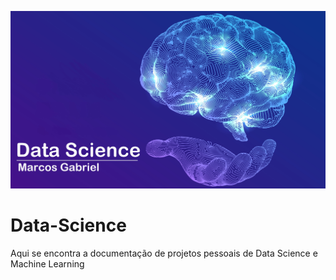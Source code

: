 ![Banner](https://github.com/Resmung0/Data-Science/blob/master/Images/844.jpg)
# Data-Science
Aqui se encontra a documentação de projetos pessoais de Data Science e Machine Learning
